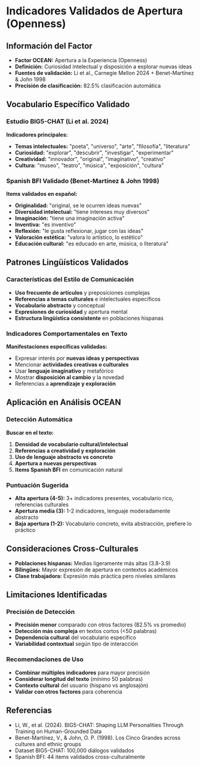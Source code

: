 # Indicadores Validados de Apertura (Openness)

## Información del Factor
- **Factor OCEAN:** Apertura a la Experiencia (Openness)
- **Definición:** Curiosidad intelectual y disposición a explorar nuevas ideas
- **Fuentes de validación:** Li et al., Carnegie Mellon 2024 + Benet-Martínez & John 1998
- **Precisión de clasificación:** 82.5% clasificación automática

## Vocabulario Específico Validado

### Estudio BIG5-CHAT (Li et al. 2024)
**Indicadores principales:**
- **Temas intelectuales:** "poeta", "universo", "arte", "filosofía", "literatura"
- **Curiosidad:** "explorar", "descubrir", "investigar", "experimentar"
- **Creatividad:** "innovador", "original", "imaginativo", "creativo"
- **Cultura:** "museo", "teatro", "música", "exposición", "cultura"

### Spanish BFI Validado (Benet-Martínez & John 1998)
**Items validados en español:**
- **Originalidad:** "original, se le ocurren ideas nuevas"
- **Diversidad intelectual:** "tiene intereses muy diversos"
- **Imaginación:** "tiene una imaginación activa"
- **Inventiva:** "es inventivo"
- **Reflexión:** "le gusta reflexionar, jugar con las ideas"
- **Valoración estética:** "valora lo artístico, lo estético"
- **Educación cultural:** "es educado en arte, música, o literatura"

## Patrones Lingüísticos Validados

### Características del Estilo de Comunicación
- **Uso frecuente de artículos** y preposiciones complejas
- **Referencias a temas culturales** e intelectuales específicos
- **Vocabulario abstracto** y conceptual
- **Expresiones de curiosidad** y apertura mental
- **Estructura lingüística consistente** en poblaciones hispanas

### Indicadores Comportamentales en Texto
**Manifestaciones específicas validadas:**
- Expresar interés por **nuevas ideas y perspectivas**
- Mencionar **actividades creativas o culturales**
- Usar **lenguaje imaginativo** y metafórico
- Mostrar **disposición al cambio** y la novedad
- Referencias a **aprendizaje y exploración**

## Aplicación en Análisis OCEAN

### Detección Automática
**Buscar en el texto:**
1. **Densidad de vocabulario cultural/intelectual**
2. **Referencias a creatividad y exploración**
3. **Uso de lenguaje abstracto vs concreto**
4. **Apertura a nuevas perspectivas**
5. **Items Spanish BFI** en comunicación natural

### Puntuación Sugerida
- **Alta apertura (4-5):** 3+ indicadores presentes, vocabulario rico, referencias culturales
- **Apertura media (3):** 1-2 indicadores, lenguaje moderadamente abstracto
- **Baja apertura (1-2):** Vocabulario concreto, evita abstracción, prefiere lo práctico

## Consideraciones Cross-Culturales
- **Poblaciones hispanas:** Medias ligeramente más altas (3.8-3.9)
- **Bilingües:** Mayor expresión de apertura en contextos académicos
- **Clase trabajadora:** Expresión más práctica pero niveles similares

## Limitaciones Identificadas

### Precisión de Detección
- **Precisión menor** comparado con otros factores (82.5% vs promedio)
- **Detección más compleja** en textos cortos (<50 palabras)
- **Dependencia cultural** del vocabulario específico
- **Variabilidad contextual** según tipo de interacción

### Recomendaciones de Uso
- **Combinar múltiples indicadores** para mayor precisión
- **Considerar longitud del texto** (mínimo 50 palabras)
- **Contexto cultural** del usuario (hispano vs anglosajón)
- **Validar con otros factores** para coherencia

## Referencias
- Li, W., et al. (2024). BIG5-CHAT: Shaping LLM Personalities Through Training on Human-Grounded Data
- Benet-Martínez, V., & John, O. P. (1998). Los Cinco Grandes across cultures and ethnic groups
- Dataset BIG5-CHAT: 100,000 diálogos validados
- Spanish BFI: 44 items validados cross-culturalmente
